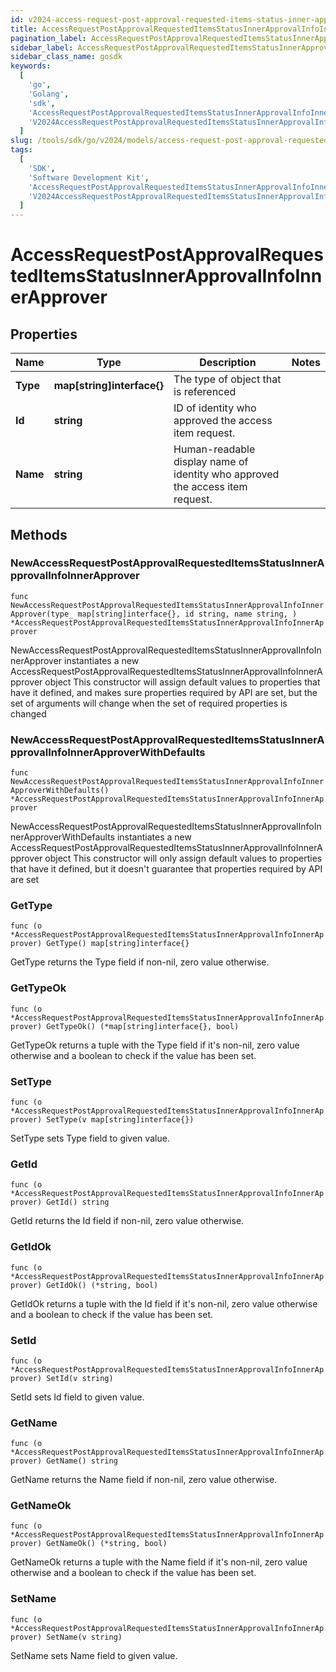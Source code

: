 ```yaml
---
id: v2024-access-request-post-approval-requested-items-status-inner-approval-info-inner-approver
title: AccessRequestPostApprovalRequestedItemsStatusInnerApprovalInfoInnerApprover
pagination_label: AccessRequestPostApprovalRequestedItemsStatusInnerApprovalInfoInnerApprover
sidebar_label: AccessRequestPostApprovalRequestedItemsStatusInnerApprovalInfoInnerApprover
sidebar_class_name: gosdk
keywords:
  [
    'go',
    'Golang',
    'sdk',
    'AccessRequestPostApprovalRequestedItemsStatusInnerApprovalInfoInnerApprover',
    'V2024AccessRequestPostApprovalRequestedItemsStatusInnerApprovalInfoInnerApprover',
  ]
slug: /tools/sdk/go/v2024/models/access-request-post-approval-requested-items-status-inner-approval-info-inner-approver
tags:
  [
    'SDK',
    'Software Development Kit',
    'AccessRequestPostApprovalRequestedItemsStatusInnerApprovalInfoInnerApprover',
    'V2024AccessRequestPostApprovalRequestedItemsStatusInnerApprovalInfoInnerApprover',
  ]
---
```


# AccessRequestPostApprovalRequestedItemsStatusInnerApprovalInfoInnerApprover

## Properties

| Name | Type | Description | Notes |
| --- | --- | --- | --- |
| **Type** | **map[string]interface{}** | The type of object that is referenced |
| **Id** | **string** | ID of identity who approved the access item request. |
| **Name** | **string** | Human-readable display name of identity who approved the access item request. |

## Methods

### NewAccessRequestPostApprovalRequestedItemsStatusInnerApprovalInfoInnerApprover

`func NewAccessRequestPostApprovalRequestedItemsStatusInnerApprovalInfoInnerApprover(type_ map[string]interface{}, id string, name string, ) *AccessRequestPostApprovalRequestedItemsStatusInnerApprovalInfoInnerApprover`

NewAccessRequestPostApprovalRequestedItemsStatusInnerApprovalInfoInnerApprover instantiates a new AccessRequestPostApprovalRequestedItemsStatusInnerApprovalInfoInnerApprover object This constructor will assign default values to properties that have it defined, and makes sure properties required by API are set, but the set of arguments will change when the set of required properties is changed

### NewAccessRequestPostApprovalRequestedItemsStatusInnerApprovalInfoInnerApproverWithDefaults

`func NewAccessRequestPostApprovalRequestedItemsStatusInnerApprovalInfoInnerApproverWithDefaults() *AccessRequestPostApprovalRequestedItemsStatusInnerApprovalInfoInnerApprover`

NewAccessRequestPostApprovalRequestedItemsStatusInnerApprovalInfoInnerApproverWithDefaults instantiates a new AccessRequestPostApprovalRequestedItemsStatusInnerApprovalInfoInnerApprover object This constructor will only assign default values to properties that have it defined, but it doesn't guarantee that properties required by API are set

### GetType

`func (o *AccessRequestPostApprovalRequestedItemsStatusInnerApprovalInfoInnerApprover) GetType() map[string]interface{}`

GetType returns the Type field if non-nil, zero value otherwise.

### GetTypeOk

`func (o *AccessRequestPostApprovalRequestedItemsStatusInnerApprovalInfoInnerApprover) GetTypeOk() (*map[string]interface{}, bool)`

GetTypeOk returns a tuple with the Type field if it's non-nil, zero value otherwise and a boolean to check if the value has been set.

### SetType

`func (o *AccessRequestPostApprovalRequestedItemsStatusInnerApprovalInfoInnerApprover) SetType(v map[string]interface{})`

SetType sets Type field to given value.

### GetId

`func (o *AccessRequestPostApprovalRequestedItemsStatusInnerApprovalInfoInnerApprover) GetId() string`

GetId returns the Id field if non-nil, zero value otherwise.

### GetIdOk

`func (o *AccessRequestPostApprovalRequestedItemsStatusInnerApprovalInfoInnerApprover) GetIdOk() (*string, bool)`

GetIdOk returns a tuple with the Id field if it's non-nil, zero value otherwise and a boolean to check if the value has been set.

### SetId

`func (o *AccessRequestPostApprovalRequestedItemsStatusInnerApprovalInfoInnerApprover) SetId(v string)`

SetId sets Id field to given value.

### GetName

`func (o *AccessRequestPostApprovalRequestedItemsStatusInnerApprovalInfoInnerApprover) GetName() string`

GetName returns the Name field if non-nil, zero value otherwise.

### GetNameOk

`func (o *AccessRequestPostApprovalRequestedItemsStatusInnerApprovalInfoInnerApprover) GetNameOk() (*string, bool)`

GetNameOk returns a tuple with the Name field if it's non-nil, zero value otherwise and a boolean to check if the value has been set.

### SetName

`func (o *AccessRequestPostApprovalRequestedItemsStatusInnerApprovalInfoInnerApprover) SetName(v string)`

SetName sets Name field to given value.
